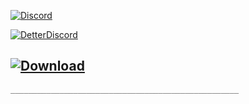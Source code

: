 [![Discord](https://img.shields.io/badge/discord-ALEDPROJECT-purple?style=for-the-badge)](https://discord.gg/rQHRex2)

[![DetterDiscord](https://img.shields.io/badge/Скачать-BETTERDISCORD-black?style=for-the-badge)](https://betterdiscord.app)

[![Download](https://img.shields.io/badge/Скачать-ТЕМУ-black?style=for-the-badge)](https://github.com/ALEDPROJECT/ALED-PROJECT/releases/download/14.7/aledproject.theme.css)
---

```
___________________________________________________
```
